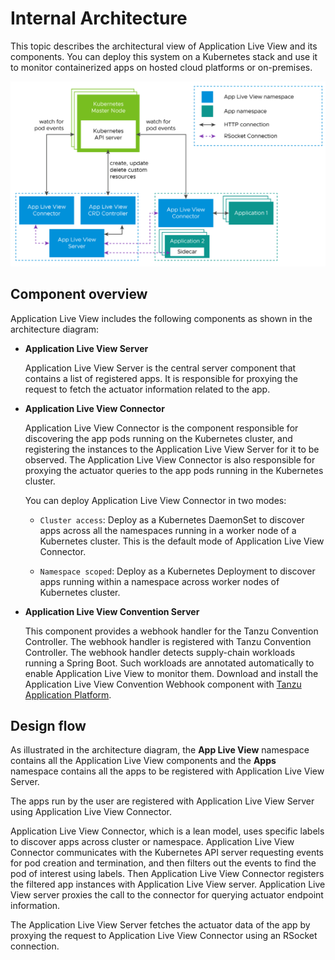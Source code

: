 # Internal Architecture

This topic describes the architectural view of Application Live View and its components.
You can deploy this system on a Kubernetes stack and use it to monitor containerized
apps on hosted cloud platforms or on-premises.

![Diagram showing the Application Live View architecture. Continue reading this topic for an extended description of this diagram.](images/architecture-diagram.jpg)

## <a id="component-overview"></a> Component overview

Application Live View includes the following components as shown in the architecture diagram:

- **Application Live View Server**

  Application Live View Server is the central server component that contains a list of registered apps. It is responsible for proxying the request to fetch the actuator information related to the app.


- **Application Live View Connector**

  Application Live View Connector is the component responsible for discovering the app pods running on the Kubernetes cluster, and registering the instances to the Application Live View Server for it to be observed. The Application Live View Connector is also responsible for proxying the actuator queries to the app pods running in the Kubernetes cluster.

  You can deploy Application Live View Connector in two modes:

    * `Cluster access`: Deploy as a Kubernetes DaemonSet to discover apps across all the namespaces running in a worker node of a Kubernetes cluster. This is the default mode of Application Live View Connector.

    * `Namespace scoped`: Deploy as a Kubernetes Deployment to discover apps running within a namespace across worker nodes of Kubernetes cluster.


- **Application Live View Convention Server**

  This component provides a webhook handler for the Tanzu Convention Controller. The webhook handler is registered with Tanzu Convention Controller. The webhook handler detects supply-chain workloads running a Spring Boot. Such workloads are annotated automatically to enable Application Live View to monitor them. Download and install the Application Live View Convention Webhook component with [Tanzu Application Platform](https://network.tanzu.vmware.com/products/tanzu-application-platform/).


## <a id="design-flow"></a> Design flow

As illustrated in the architecture diagram, the **App Live View** namespace contains
all the Application Live View components and the **Apps** namespace contains all the
apps to be registered with Application Live View Server.

The apps run by the user are registered with Application Live View Server using
Application Live View Connector.

Application Live View Connector, which is a lean model, uses specific labels to
discover apps across cluster or namespace.
Application Live View Connector communicates with the Kubernetes API server
requesting events for pod creation and termination, and then filters out the events
to find the pod of interest using labels. Then Application Live View Connector
registers the filtered app instances with Application Live View server.
Application Live View server proxies the call to the connector for querying
actuator endpoint information.

The Application Live View Server fetches the actuator data of the app by proxying
the request to Application Live View Connector using an RSocket connection.